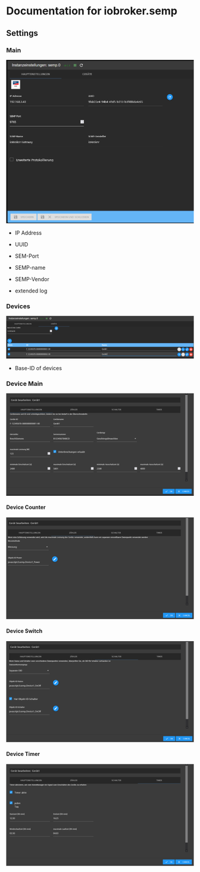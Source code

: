 # Documentation for iobroker.semp

## Settings 

### Main

![Main](../admin/docs/Settings_Main_de.PNG)

* IP Address

* UUID

* SEM-Port

* SEMP-name

* SEMP-Vendor

* extended log

### Devices

![Devices](../admin/docs/Settings_Devices_de.PNG)

* Base-ID of devices

### Device Main

![Devices](../admin/docs/Settings_Device_Main_de.PNG)

#### Device Counter

![Devices](../admin/docs/Settings_Device_Counter_de.PNG)

#### Device Switch

![Devices](../admin/docs/Settings_Device_Switch_de.PNG)

#### Device Timer

![Devices](../admin/docs/Settings_Device_Timer_de.PNG)
